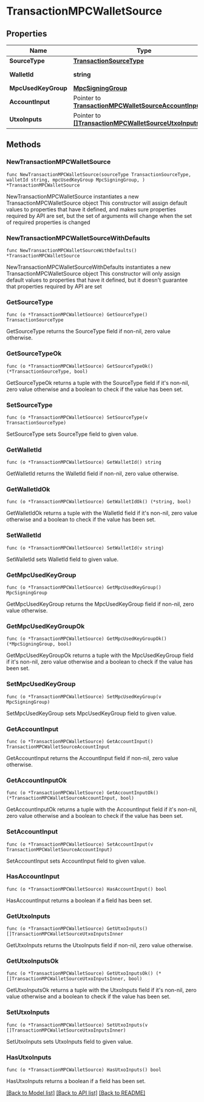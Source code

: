 # TransactionMPCWalletSource

## Properties

Name | Type | Description | Notes
------------ | ------------- | ------------- | -------------
**SourceType** | [**TransactionSourceType**](TransactionSourceType.md) |  | 
**WalletId** | **string** | The wallet ID. | 
**MpcUsedKeyGroup** | [**MpcSigningGroup**](MpcSigningGroup.md) |  | 
**AccountInput** | Pointer to [**TransactionMPCWalletSourceAccountInput**](TransactionMPCWalletSourceAccountInput.md) |  | [optional] 
**UtxoInputs** | Pointer to [**[]TransactionMPCWalletSourceUtxoInputsInner**](TransactionMPCWalletSourceUtxoInputsInner.md) |  | [optional] 

## Methods

### NewTransactionMPCWalletSource

`func NewTransactionMPCWalletSource(sourceType TransactionSourceType, walletId string, mpcUsedKeyGroup MpcSigningGroup, ) *TransactionMPCWalletSource`

NewTransactionMPCWalletSource instantiates a new TransactionMPCWalletSource object
This constructor will assign default values to properties that have it defined,
and makes sure properties required by API are set, but the set of arguments
will change when the set of required properties is changed

### NewTransactionMPCWalletSourceWithDefaults

`func NewTransactionMPCWalletSourceWithDefaults() *TransactionMPCWalletSource`

NewTransactionMPCWalletSourceWithDefaults instantiates a new TransactionMPCWalletSource object
This constructor will only assign default values to properties that have it defined,
but it doesn't guarantee that properties required by API are set

### GetSourceType

`func (o *TransactionMPCWalletSource) GetSourceType() TransactionSourceType`

GetSourceType returns the SourceType field if non-nil, zero value otherwise.

### GetSourceTypeOk

`func (o *TransactionMPCWalletSource) GetSourceTypeOk() (*TransactionSourceType, bool)`

GetSourceTypeOk returns a tuple with the SourceType field if it's non-nil, zero value otherwise
and a boolean to check if the value has been set.

### SetSourceType

`func (o *TransactionMPCWalletSource) SetSourceType(v TransactionSourceType)`

SetSourceType sets SourceType field to given value.


### GetWalletId

`func (o *TransactionMPCWalletSource) GetWalletId() string`

GetWalletId returns the WalletId field if non-nil, zero value otherwise.

### GetWalletIdOk

`func (o *TransactionMPCWalletSource) GetWalletIdOk() (*string, bool)`

GetWalletIdOk returns a tuple with the WalletId field if it's non-nil, zero value otherwise
and a boolean to check if the value has been set.

### SetWalletId

`func (o *TransactionMPCWalletSource) SetWalletId(v string)`

SetWalletId sets WalletId field to given value.


### GetMpcUsedKeyGroup

`func (o *TransactionMPCWalletSource) GetMpcUsedKeyGroup() MpcSigningGroup`

GetMpcUsedKeyGroup returns the MpcUsedKeyGroup field if non-nil, zero value otherwise.

### GetMpcUsedKeyGroupOk

`func (o *TransactionMPCWalletSource) GetMpcUsedKeyGroupOk() (*MpcSigningGroup, bool)`

GetMpcUsedKeyGroupOk returns a tuple with the MpcUsedKeyGroup field if it's non-nil, zero value otherwise
and a boolean to check if the value has been set.

### SetMpcUsedKeyGroup

`func (o *TransactionMPCWalletSource) SetMpcUsedKeyGroup(v MpcSigningGroup)`

SetMpcUsedKeyGroup sets MpcUsedKeyGroup field to given value.


### GetAccountInput

`func (o *TransactionMPCWalletSource) GetAccountInput() TransactionMPCWalletSourceAccountInput`

GetAccountInput returns the AccountInput field if non-nil, zero value otherwise.

### GetAccountInputOk

`func (o *TransactionMPCWalletSource) GetAccountInputOk() (*TransactionMPCWalletSourceAccountInput, bool)`

GetAccountInputOk returns a tuple with the AccountInput field if it's non-nil, zero value otherwise
and a boolean to check if the value has been set.

### SetAccountInput

`func (o *TransactionMPCWalletSource) SetAccountInput(v TransactionMPCWalletSourceAccountInput)`

SetAccountInput sets AccountInput field to given value.

### HasAccountInput

`func (o *TransactionMPCWalletSource) HasAccountInput() bool`

HasAccountInput returns a boolean if a field has been set.

### GetUtxoInputs

`func (o *TransactionMPCWalletSource) GetUtxoInputs() []TransactionMPCWalletSourceUtxoInputsInner`

GetUtxoInputs returns the UtxoInputs field if non-nil, zero value otherwise.

### GetUtxoInputsOk

`func (o *TransactionMPCWalletSource) GetUtxoInputsOk() (*[]TransactionMPCWalletSourceUtxoInputsInner, bool)`

GetUtxoInputsOk returns a tuple with the UtxoInputs field if it's non-nil, zero value otherwise
and a boolean to check if the value has been set.

### SetUtxoInputs

`func (o *TransactionMPCWalletSource) SetUtxoInputs(v []TransactionMPCWalletSourceUtxoInputsInner)`

SetUtxoInputs sets UtxoInputs field to given value.

### HasUtxoInputs

`func (o *TransactionMPCWalletSource) HasUtxoInputs() bool`

HasUtxoInputs returns a boolean if a field has been set.


[[Back to Model list]](../README.md#documentation-for-models) [[Back to API list]](../README.md#documentation-for-api-endpoints) [[Back to README]](../README.md)


